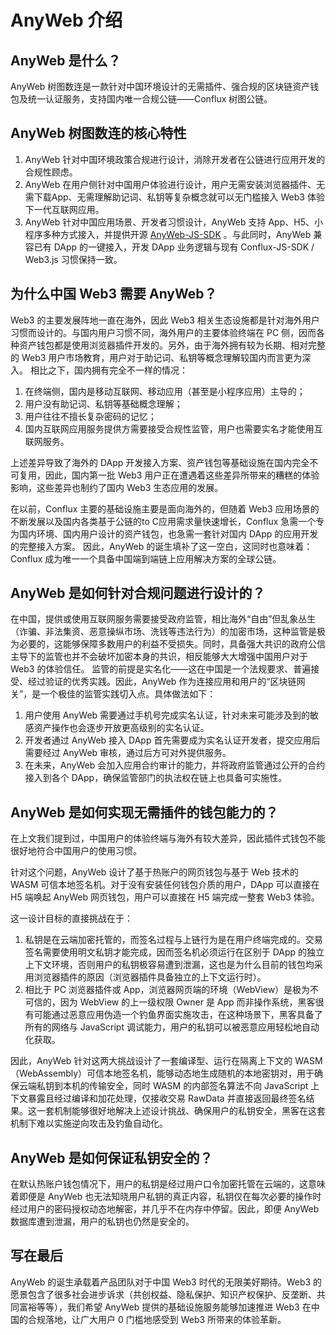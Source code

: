 # AnyWeb 介绍

## AnyWeb 是什么？

AnyWeb 树图数连是一款针对中国环境设计的无需插件、强合规的区块链资产钱包及统一认证服务，支持国内唯一合规公链——Conflux 树图公链。

## AnyWeb 树图数连的核心特性

1. AnyWeb 针对中国环境政策合规进行设计，消除开发者在公链进行应用开发的合规性顾虑。
2. AnyWeb 在用户侧针对中国用户体验进行设计，用户无需安装浏览器插件、无需下载App、无需理解助记词、私钥等复杂概念就可以无门槛接入 Web3 体验下一代互联网应用。
3. AnyWeb 针对中国应用场景、开发者习惯设计，AnyWeb 支持 App、H5、小程序多种方式接入，并提供开源 [AnyWeb-JS-SDK](https://github.com/IdeaLightLabs/AnyWeb-JS-SDK) 。与此同时，AnyWeb 兼容已有 DApp 的一键接入，开发 DApp 业务逻辑与现有 Conflux-JS-SDK / Web3.js 习惯保持一致。

## 为什么中国 Web3 需要 AnyWeb？

Web3 的主要发展阵地一直在海外，因此 Web3 相关生态设施都是针对海外用户习惯而设计的。与国内用户习惯不同，海外用户的主要体验终端在 PC 侧，因而各种资产钱包都是使用浏览器插件开发的。另外，由于海外拥有较为长期、相对完整的 Web3 用户市场教育，用户对于助记词、私钥等概念理解较国内而言更为深入。
相比之下，国内拥有完全不一样的情况：
1. 在终端侧，国内是移动互联网、移动应用（甚至是小程序应用）主导的；
2. 用户没有助记词、私钥等基础概念理解；
3. 用户往往不擅长复杂密码的记忆；
4. 国内互联网应用服务提供方需要接受合规性监管，用户也需要实名才能使用互联网服务。

上述差异导致了海外的 DApp 开发接入方案、资产钱包等基础设施在国内完全不可复用，因此，国内第一批 Web3 用户正在遭遇着这些差异所带来的糟糕的体验影响，这些差异也制约了国内 Web3 生态应用的发展。

在以前，Conflux 主要的基础设施主要是面向海外的，但随着 Web3 应用场景的不断发展以及国内各类基于公链的to C应用需求量快速增长，Conflux 急需一个专为国内环境、国内用户设计的资产钱包，也急需一套针对国内 DApp 的应用开发的完整接入方案。
因此，AnyWeb 的诞生填补了这一空白，这同时也意味着：Conflux 成为唯一一个具备中国端到端链上应用解决方案的全球公链。

## AnyWeb 是如何针对合规问题进行设计的？

在中国，提供或使用互联网服务需要接受政府监管，相比海外“自由”但乱象丛生（诈骗、非法集资、恶意操纵市场、洗钱等违法行为）的加密市场，这种监管是极为必要的，这能够保障多数用户的利益不受损失。同时，具备强大共识的政府公信主导下的监管也并不会破坏加密本身的共识，相反能够大大增强中国用户对于 Web3 的体验信任。
监管的前提是实名化——这在中国是一个法规要求、普遍接受、经过验证的优秀实践。因此，AnyWeb 作为连接应用和用户的“区块链网关”，是一个极佳的监管实践切入点。具体做法如下：

1. 用户使用 AnyWeb 需要通过手机号完成实名认证，针对未来可能涉及到的敏感资产操作也会逐步开放更高级别的实名认证。
2. 开发者通过 AnyWeb 接入 DApp 首先需要成为实名认证开发者，提交应用后需要经过 AnyWeb 审核，通过后方可对外提供服务。
3. 在未来，AnyWeb 会加入应用合约审计的能力，并将政府监管通过公开的合约接入到各个 DApp，确保监管部门的执法权在链上也具备可实施性。

## AnyWeb 是如何实现无需插件的钱包能力的？

在上文我们提到过，中国用户的体验终端与海外有较大差异，因此插件式钱包不能很好地符合中国用户的使用习惯。

针对这个问题，AnyWeb 设计了基于热账户的网页钱包与基于 Web 技术的 WASM 可信本地签名机。对于没有安装任何钱包介质的用户，DApp 可以直接在 H5 端唤起 AnyWeb 网页钱包，用户可以直接在 H5 端完成一整套 Web3 体验。

这一设计目标的直接挑战在于：

1. 私钥是在云端加密托管的，而签名过程与上链行为是在用户终端完成的。交易签名需要使用明文私钥才能完成，因而签名机必须运行在区别于 DApp 的独立上下文环境，否则用户的私钥极容易遭到泄漏，这也是为什么目前的钱包均采用浏览器插件的原因（浏览器插件具备独立的上下文运行时）。
2. 相比于 PC 浏览器插件或 App，浏览器网页端的环境（WebView）是极为不可信的，因为 WebView 的上一级权限 Owner 是 App 而非操作系统，黑客很有可能通过恶意应用伪造一个钓鱼界面实施攻击，在这种场景下，黑客具备了所有的网络与 JavaScript 调试能力，用户的私钥可以被恶意应用轻松地自动化获取。

因此，AnyWeb 针对这两大挑战设计了一套编译型、运行在隔离上下文的 WASM（WebAssembly）可信本地签名机，能够动态地生成随机的本地密钥对，用于确保云端私钥到本机的传输安全，同时 WASM 的内部签名算法不向 JavaScript 上下文暴露且经过编译和加花处理，仅接收交易 RawData 并直接返回最终签名结果。这一套机制能够很好地解决上述设计挑战、确保用户的私钥安全，黑客在这套机制下难以实施逆向攻击及钓鱼自动化。

## AnyWeb 是如何保证私钥安全的？

在默认热账户钱包情况下，用户的私钥是经过用户口令加密托管在云端的，这意味着即便是 AnyWeb 也无法知晓用户私钥的真正内容，私钥仅在每次必要的操作时经过用户的密码授权动态地解密，并几乎不在内存中停留。因此，即便 AnyWeb 数据库遭到泄漏，用户的私钥也仍然是安全的。

## 写在最后

AnyWeb 的诞生承载着产品团队对于中国 Web3 时代的无限美好期待。Web3 的愿景包含了很多社会进步诉求（共创权益、隐私保护、知识产权保护、反垄断、共同富裕等等），我们希望 AnyWeb 提供的基础设施服务能够加速推进 Web3 在中国的合规落地，让广大用户 0 门槛地感受到 Web3 所带来的体验革新。
